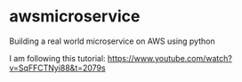 # awsmicroservice

Building a real world microservice on AWS using python 

I am following this tutorial: https://www.youtube.com/watch?v=SqFFCTNyi88&t=2079s 
